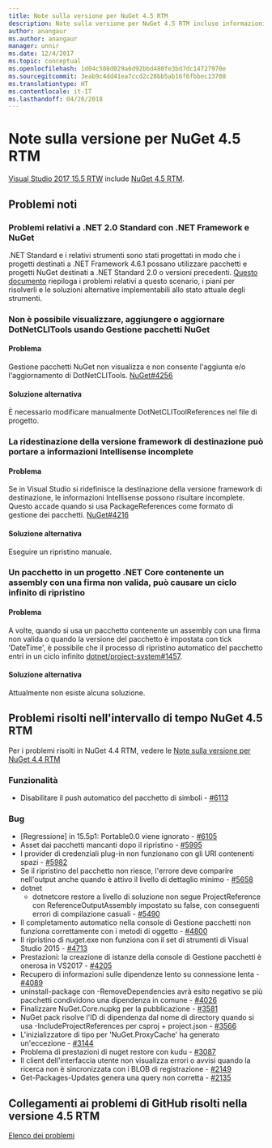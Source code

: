 ```yaml
---
title: Note sulla versione per NuGet 4.5 RTM
description: Note sulla versione per NuGet 4.5 RTM incluse informazioni su problemi noti, correzioni di bug e DCR.
author: anangaur
ms.author: anangaur
manager: unnir
ms.date: 12/4/2017
ms.topic: conceptual
ms.openlocfilehash: 1d04c508d029a6d92bbd480fe3bd7dc14727970e
ms.sourcegitcommit: 3eab9c4dd41ea7ccd2c28bb5ab16f6fbbec13708
ms.translationtype: HT
ms.contentlocale: it-IT
ms.lasthandoff: 04/26/2018
---
```

# <a name="nuget-45-rtm-release-notes"></a>Note sulla versione per NuGet 4.5 RTM

[Visual Studio 2017 15.5 RTW](https://www.visualstudio.com/news/releasenotes/vs2017-relnotes) include [NuGet 4.5 RTM](https://dist.nuget.org/win-x86-commandline/v4.5.0/nuget.exe).

## <a name="known-issues"></a>Problemi noti

### <a name="issues-with-net-standard-20-with-net-framework--nuget"></a>Problemi relativi a .NET 2.0 Standard con .NET Framework e NuGet 

.NET Standard e i relativi strumenti sono stati progettati in modo che i progetti destinati a .NET Framework 4.6.1 possano utilizzare pacchetti e progetti NuGet destinati a .NET Standard 2.0 o versioni precedenti. [Questo documento](https://github.com/dotnet/standard/issues/481) riepiloga i problemi relativi a questo scenario, i piani per risolverli e le soluzioni alternative implementabili allo stato attuale degli strumenti.

### <a name="you-are-unable-to-view-add-or-update-dotnetclitools-using-nuget-package-manager"></a>Non è possibile visualizzare, aggiungere o aggiornare DotNetCLITools usando Gestione pacchetti NuGet

#### <a name="issue"></a>Problema

Gestione pacchetti NuGet non visualizza e non consente l'aggiunta e/o l'aggiornamento di DotNetCLITools. [NuGet#4256](https://github.com/NuGet/Home/issues/4256)

#### <a name="workaround"></a>Soluzione alternativa

È necessario modificare manualmente DotNetCLIToolReferences nel file di progetto.

### <a name="retargeting-target-framework-version-may-lead-to-incomplete-intellisense"></a>La ridestinazione della versione framework di destinazione può portare a informazioni Intellisense incomplete

#### <a name="issue"></a>Problema

Se in Visual Studio si ridefinisce la destinazione della versione framework di destinazione, le informazioni Intellisense possono risultare incomplete. Questo accade quando si usa PackageReferences come formato di gestione dei pacchetti. [NuGet#4216](https://github.com/NuGet/Home/issues/4216)

#### <a name="workaround"></a>Soluzione alternativa

Eseguire un ripristino manuale.

### <a name="a-package-in-a-net-core-project-that-contains-an-assembly-with-an-invalid-signature-can-trigger-an-infinite-restore-loop"></a>Un pacchetto in un progetto .NET Core contenente un assembly con una firma non valida, può causare un ciclo infinito di ripristino

#### <a name="issue"></a>Problema

A volte, quando si usa un pacchetto contenente un assembly con una firma non valida o quando la versione del pacchetto è impostata con tick 'DateTime', è possibile che il processo di ripristino automatico del pacchetto entri in un ciclo infinito [dotnet/project-system#1457](https://github.com/dotnet/project-system/issues/1457).

#### <a name="workaround"></a>Soluzione alternativa

Attualmente non esiste alcuna soluzione.

## <a name="issues-fixed-in-nuget-45-rtm-timeframe"></a>Problemi risolti nell'intervallo di tempo NuGet 4.5 RTM

Per i problemi risolti in NuGet 4.4 RTM, vedere le [Note sulla versione per NuGet 4.4 RTM](../release-notes/nuget-4.4-RTM.md) 

### <a name="features"></a>Funzionalità

- Disabilitare il push automatico del pacchetto di simboli - [#6113](https://github.com/NuGet/Home/issues/6113)

### <a name="bugs"></a>Bug

- [Regressione] in 15.5p1: Portable0.0 viene ignorato - [#6105](https://github.com/NuGet/Home/issues/6105)
- Asset dai pacchetti mancanti dopo il ripristino - [#5995](https://github.com/NuGet/Home/issues/5995)
- I provider di credenziali plug-in non funzionano con gli URI contenenti spazi - [#5982](https://github.com/NuGet/Home/issues/5982)
- Se il ripristino del pacchetto non riesce, l'errore deve comparire nell'output anche quando è attivo il livello di dettaglio minimo - [#5658](https://github.com/NuGet/Home/issues/5658)
- dotnet
  - dotnetcore restore a livello di soluzione non segue ProjectReference con ReferenceOutputAssembly impostato su false, con conseguenti errori di compilazione casuali - [#5490](https://github.com/NuGet/Home/issues/5490)
- Il completamento automatico nella console di Gestione pacchetti non funziona correttamente con i metodi di oggetto - [#4800](https://github.com/NuGet/Home/issues/4800)
- Il ripristino di nuget.exe non funziona con il set di strumenti di Visual Studio 2015 - [#4713](https://github.com/NuGet/Home/issues/4713)
- Prestazioni: la creazione di istanze della console di Gestione pacchetti è onerosa in VS2017 - [#4205](https://github.com/NuGet/Home/issues/4205)
- Recupero di informazioni sulle dipendenze lento su connessione lenta - [#4089](https://github.com/NuGet/Home/issues/4089)
- uninstall-package con -RemoveDependencies avrà esito negativo se più pacchetti condividono una dipendenza in comune - [#4026](https://github.com/NuGet/Home/issues/4026)
- Finalizzare NuGet.Core.nupkg per la pubblicazione - [#3581](https://github.com/NuGet/Home/issues/3581)
- NuGet pack risolve l'ID di dipendenza dal nome di directory quando si usa -IncludeProjectReferences per csproj + project.json - [#3566](https://github.com/NuGet/Home/issues/3566)
- L'inizializzatore di tipo per 'NuGet.ProxyCache' ha generato un'eccezione - [#3144](https://github.com/NuGet/Home/issues/3144)
- Problema di prestazioni di nuget restore con kudu - [#3087](https://github.com/NuGet/Home/issues/3087)
- Il client dell'interfaccia utente non visualizza errori o avvisi quando la ricerca non è sincronizzata con i BLOB di registrazione - [#2149](https://github.com/NuGet/Home/issues/2149)
- Get-Packages-Updates genera una query non corretta - [#2135](https://github.com/NuGet/Home/issues/2135)

## <a name="links-to-github-issues-fixed-in-45-rtm"></a>Collegamenti ai problemi di GitHub risolti nella versione 4.5 RTM

[Elenco dei problemi](https://github.com/NuGet/Home/issues?q=is%3Aissue+milestone%3A4.5+is%3Aclosed)
